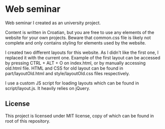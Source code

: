 # Web seminar

Web seminar I created as an university project.

Content is written in Croatian, but you are free to use any elements of the
website for your own projects. Beware that common.css file is likely not complete
and only contains styling for elements used by the website.

I created two different layouts for this website. As I didn't like the first one,
I replaced it with the current one. Example of the first layout can be accessed
by pressing CTRL + ALT + O on index.html, or by manually accessing old.html file.
HTML and CSS for old layout can be found in part/layoutOld.html and
style/layoutOld.css files respectively.

I use a custom JS script for loading layouts which can be found in script/layout.js.
It heavily relies on jQuery.

## License
This project is licensed under MIT license, copy of which can be found in root
of this repository.
